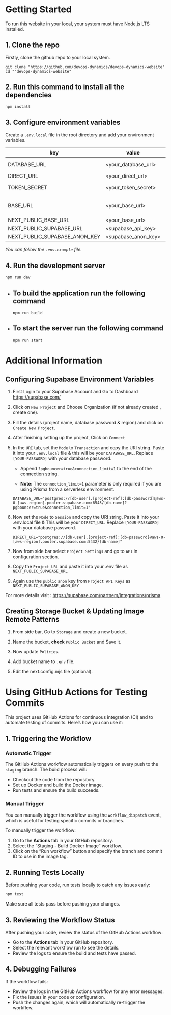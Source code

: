 # Getting Started

To run this website in your local, your system must have Node.js LTS installed.

## 1. Clone the repo

Firstly, clone the github repo to your local system.

```
git clone "https://github.com/devops-dynamics/devops-dynamics-website"
cd ""devops-dynamics-website"
```

## 2. Run this command to install all the dependencies

```
npm install
```

## 3. Configure environment variables

Create a `.env.local` file in the root directory and add your environment variables.

| key                           | value               | note                                              |
| ----------------------------- | ------------------- | ------------------------------------------------- |
| DATABASE_URL                  | <your_database_url> | Supabase Database URL                             |
| DIRECT_URL                    | <your_direct_url>   | Supabase Direct URL                               |
| TOKEN_SECRET                  | <your_token_secret> | Token secret for authentication                   |
| BASE_URL                      | <your_base_url>     | For local development use "http://localhost:3000" |
| NEXT_PUBLIC_BASE_URL          | <your_base_url>     | same as base url                                  |
| NEXT_PUBLIC_SUPABASE_URL      | <supabase_api_key>  | Project URL                                       |
| NEXT_PUBLIC_SUPABASE_ANON_KEY | <supabase_anon_key> | Public Anon Key                                   |

_You can follow the `.env.example` file._

## 4. Run the development server

```
npm run dev
```

-   ## To build the application run the following command

    ```
    npm run build
    ```

-   ## To start the server run the following command

    ```
    npm run start
    ```

# Additional Information

## Configuring Supabase Environment Variables

1. First Login to your Supabase Account and Go to Dashboard
   https://supabase.com/

2. Click on `New Project` and Choose Organization (if not already created , create one).

3. Fill the details (project name, database password & region) and click on `Create New Project`.

4. After finishing setting up the project, Click on `Connect`

5. In the `URI` tab, set the `Mode` to `Transaction` and copy the URI string. Paste it into your `.env.local` file & this will be your `DATABASE_URL`. Replace `[YOUR-PASSWORD]` with your database password.

    - Append `?pgbouncer=true&connection_limit=1` to the end of the connection string.

    - **Note:** The `connection_limit=1` parameter is only required if you are using Prisma from a serverless environment.

    ```
    DATABASE_URL="postgres://[db-user].[project-ref]:[db-password]@aws-0-[aws-region].pooler.supabase.com:6543/[db-name]?pgbouncer=true&connection_limit=1"

    ```

6. Now set the `Mode` to `Session` and copy the URI string. Paste it into your .env.local file & This will be your `DIRECT_URL`. Replace `[YOUR-PASSWORD]` with your database password.

    ```
    DIRECT_URL="postgres://[db-user].[project-ref]:[db-password]@aws-0-[aws-region].pooler.supabase.com:5432/[db-name]"
    ```

7. Now from side bar select `Project Settings` and go to `API` in configuration section.

8. Copy the `Project URL` and paste it into your .env file as `NEXT_PUBLIC_SUPABASE_URL`

9. Again use the `public` `anon` key from `Project API Keys` as `NEXT_PUBLIC_SUPABASE_ANON_KEY`

For more details visit : https://supabase.com/partners/integrations/prisma

## Creating Storage Bucket & Updating Image Remote Patterns

1. From side bar, Go to `Storage` and create a new bucket.

2. Name the bucket, **check** `Public Bucket` and Save it.

3. Now update `Policies`.

4. Add bucket name to `.env` file.

5. Edit the next.config.mjs file (optional).

# Using GitHub Actions for Testing Commits

This project uses GitHub Actions for continuous integration (CI) and to automate testing of commits. Here’s how you can use it:

## 1. Triggering the Workflow

### Automatic Trigger

The GitHub Actions workflow automatically triggers on every push to the `staging` branch. The build process will:

-   Checkout the code from the repository.
-   Set up Docker and build the Docker image.
-   Run tests and ensure the build succeeds.

### Manual Trigger

You can manually trigger the workflow using the `workflow_dispatch` event, which is useful for testing specific commits or branches.

To manually trigger the workflow:

1. Go to the **Actions** tab in your GitHub repository.
2. Select the “Staging - Build Docker Image” workflow.
3. Click on the “Run workflow” button and specify the branch and commit ID to use in the image tag.

## 2. Running Tests Locally

Before pushing your code, run tests locally to catch any issues early:

```bash
npm test
```

Make sure all tests pass before pushing your changes.

## 3. Reviewing the Workflow Status

After pushing your code, review the status of the GitHub Actions workflow:

-   Go to the **Actions** tab in your GitHub repository.
-   Select the relevant workflow run to see the details.
-   Review the logs to ensure the build and tests have passed.

## 4. Debugging Failures

If the workflow fails:

-   Review the logs in the GitHub Actions workflow for any error messages.
-   Fix the issues in your code or configuration.
-   Push the changes again, which will automatically re-trigger the workflow.
